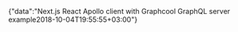 {"data":"Next.js React Apollo client with Graphcool GraphQL server example2018-10-04T19:55:55+03:00"}
